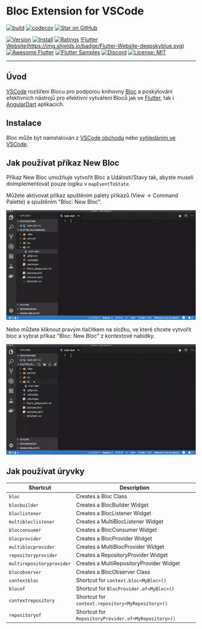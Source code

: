 # Bloc Extension for VSCode

[![build](https://github.com/felangel/bloc/workflows/build/badge.svg)](https://github.com/felangel/bloc/actions)
[![codecov](https://codecov.io/gh/felangel/Bloc/branch/master/graph/badge.svg)](https://codecov.io/gh/felangel/bloc)
[![Star on GitHub](https://img.shields.io/github/stars/felangel/bloc.svg?style=flat&logo=github&colorB=deeppink&label=Stars)](https://github.com/felangel/bloc)

[![Version](https://vsmarketplacebadge.apphb.com/version-short/FelixAngelov.bloc.svg)](https://marketplace.visualstudio.com/items?itemName=FelixAngelov.bloc)
[![Install](https://vsmarketplacebadge.apphb.com/installs-short/FelixAngelov.bloc.svg)](https://marketplace.visualstudio.com/items?itemName=FelixAngelov.bloc)
[![Ratings](https://vsmarketplacebadge.apphb.com/rating-short/FelixAngelov.bloc.svg)](https://marketplace.visualstudio.com/items?itemName=FelixAngelov.bloc)
[!Flutter Website(https://img.shields.io/badge/Flutter-Website-deepskyblue.svg)](https://flutter.dev/docs/development/data-and-backend/state-mgmt/options#bloc--rx)
[![Awesome Flutter](https://img.shields.io/badge/Awesome-Flutter-blue.svg?longCache=true)](https://github.com/Solido/awesome-flutter#standard)
[![Flutter Samples](https://img.shields.io/badge/Flutter-Samples-teal.svg?longCache=true)](http://fluttersamples.com)
[![Discord](https://img.shields.io/discord/649708778631200778.svg?logo=discord&color=blue)](https://discord.gg/Hc5KD3g)
[![License: MIT](https://img.shields.io/badge/License-MIT-purple.svg)](https://opensource.org/licenses/MIT)

---

## Úvod

[VSCode](https://code.visualstudio.com/) rozšíření Blocu pro podporou knihovny [Bloc](https://bloclibrary.dev) a poskytování efektivních nástrojů pro efektivní vytváření Bloců jak ve [Flutter](https://flutter.dev/), tak i [AngularDart](https://angulardart.dev/) aplikacích.

## Instalace

Bloc může být nainstalován z [VSCode obchodu](https://marketplace.visualstudio.com/items?itemName=FelixAngelov.bloc) nebo [vyhledáním ve VSCode](https://code.visualstudio.com/docs/editor/extension-gallery#_search-for-an-extension).

## Jak používat příkaz New Bloc

Příkaz New Bloc umožňuje vytvořit Bloc a Události/Stavy tak, abyste museli doimplementovat pouze logiku v `mapEventToState`.

Můžete aktivovat příkaz spuštěním palety příkazů (View -> Command Palette) a spuštěním "Bloc: New Bloc".

![demo](https://raw.githubusercontent.com/felangel/bloc/master/extensions/vscode/assets/new-bloc-usage-1.gif)

Nebo můžete kliknout pravým tlačítkem na složku, ve které chcete vytvořit bloc a vybrat příkaz "Bloc: New Bloc" z kontextové nabídky.

![demo](https://raw.githubusercontent.com/felangel/bloc/master/extensions/vscode/assets/new-bloc-usage-2.gif)

## Jak používat úryvky

| Shortcut                  | Description                                          |
| ------------------------- | ---------------------------------------------------- |
| `bloc`                    | Creates a Bloc Class                                 |
| `blocbuilder`             | Creates a BlocBuilder Widget                         |
| `bloclistener`            | Creates a BlocListener Widget                        |
| `multibloclistener`       | Creates a MultiBlocListener Widget                   |
| `blocconsumer`            | Creates a BlocConsumer Widget                        |
| `blocprovider`            | Creates a BlocProvider Widget                        |
| `multiblocprovider`       | Creates a MultiBlocProvider Widget                   |
| `repositoryprovider`      | Creates a RepositoryProvider Widget                  |
| `multirepositoryprovider` | Creates a MultiRepositoryProvider Widget             |
| `blocobserver`            | Creates a BlocObserver Class                         |
| `contextbloc`             | Shortcut for `context.bloc<MyBloc>()`                |
| `blocof`                  | Shortcut for `BlocProvider.of<MyBloc>()`             |
| `contextrepository`       | Shortcut for `context.repository<MyRepository>()`    |
| `repositoryof`            | Shortcut for `RepositoryProvider.of<MyRepository>()` |
